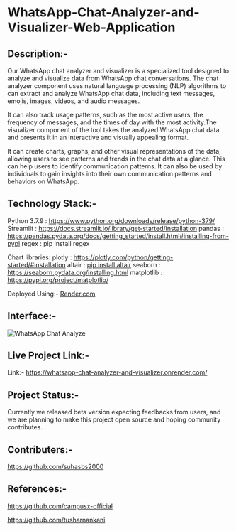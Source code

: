 # WhatsApp-Chat-Analyzer-and-Visualizer-Web-Application

## **Description**:-

Our WhatsApp chat analyzer and visualizer is a specialized tool designed to analyze and visualize data from WhatsApp chat conversations. The chat analyzer component      uses natural language processing (NLP) algorithms to can extract and analyze WhatsApp chat data, including text messages, emojis, images, videos, and audio messages. 

 It can also track usage patterns, such as the most active users, the frequency of messages, and the times of day with the most activity.The visualizer component of the   tool takes the analyzed WhatsApp chat data and presents it in an interactive and visually appealing format. 
 
 It can create charts, graphs, and other visual representations of the data, allowing users to see patterns and trends in the chat data at a glance. This can help users to identify communication patterns. It can also be used by individuals to gain insights into their own communication patterns and behaviors on WhatsApp.
 
 
## **Technology Stack**:-

Python 3.7.9 : https://www.python.org/downloads/release/python-379/
Streamlit : https://docs.streamlit.io/library/get-started/installation
pandas : https://pandas.pydata.org/docs/getting_started/install.html#installing-from-pypi
regex : pip install regex

Chart libraries: 
 plotly : https://plotly.com/python/getting-started/#installation
 altair : [pip install altair](https://pypi.org/project/altair/)
 seaborn : https://seaborn.pydata.org/installing.html
 matplotlib : https://pypi.org/project/matplotlib/

Deployed Using:- [Render.com](https://render.com/)
 
 
## **Interface**:-


![WhatsApp Chat Analyze](https://user-images.githubusercontent.com/96716586/229268517-4f4b58b5-9d7a-4a8b-a5a0-ec0cd00217e5.jpg)




## **Live Project Link**:-

Link:- https://whatsapp-chat-analyzer-and-visualizer.onrender.com/





## **Project Status**:-

Currently we released beta version expecting feedbacks from users, and we are planning to make this project open source and hoping community contributes.



## **Contributers**:-

https://github.com/suhasbs2000



## **References**:-

https://github.com/campusx-official

https://github.com/tusharnankani
